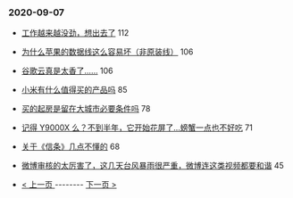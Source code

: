 ### 2020-09-07 
- [工作越来越没劲，想出去了](https://www.v2ex.com/t/704686) 112
- [为什么苹果的数据线这么容易坏（非原装线）](https://www.v2ex.com/t/704722) 106
- [谷歌云真是太香了……](https://www.v2ex.com/t/704731) 106
- [小米有什么值得买的产品吗](https://www.v2ex.com/t/704761) 85
- [买的起房是留在大城市必要条件吗](https://www.v2ex.com/t/704759) 78
- [记得 Y9000X 么？不到半年，它开始花屏了...螃蟹一点也不好吃](https://www.v2ex.com/t/704762) 71
- [关于《信条》几点不懂的](https://www.v2ex.com/t/704717) 68
- [微博审核的太厉害了，这几天台风暴雨很严重，微博连这类视频都要和谐](https://www.v2ex.com/t/704810) 45 

- [ < 上一页 ](https://github.com/able8/v2ex-hot-record/blob/master/2020-09-06.md) -------- [ 下一页 > ](https://github.com/able8/v2ex-hot-record/blob/master/2020-09-08.md)